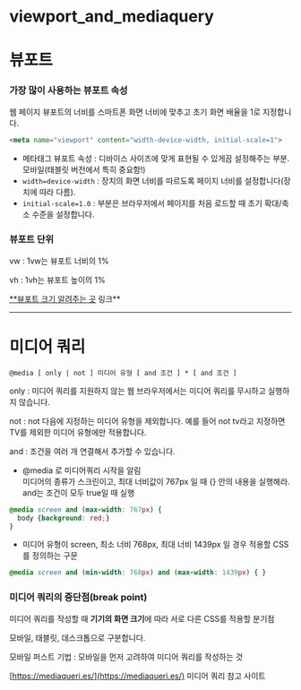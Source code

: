 # viewport_and_mediaquery

# 뷰포트

### 가장 많이 사용하는 뷰포트 속성

웹 페이지 뷰포트의 너비를 스마트폰 화면 너비에 맞추고 초기 화면 배율을 1로 지정합니다.

```html
<meta name="viewport" content="width-device-width, initial-scale=1">
```

- 메타태그 뷰포트 속성 : 디바이스 사이즈에 맞게 표현될 수 있게끔 설정해주는 부분. 모바일(태블릿 버전에서 특히 중요함!)
- `width=device-width` : 장치의 화면 너비를 따르도록 페이지 너비를 설정합니다(장치에 따라 다름).
- `initial-scale=1.0` : 부분은 브라우저에서 페이지를 처음 로드할 때 초기 확대/축소 수준을 설정합니다.

### 뷰포트 단위

vw : 1vw는 뷰포트 너비의 1%  

vh : 1vh는 뷰포트 높이의 1%  

[**뷰포트 크기 알려주는 곳](https://yesviz.com/devices.php) 링크**  

---

# 미디어 쿼리

`@media [ only | not ] 미디어 유형 [ and 조건 ] * [ and 조건 ]`   

only : 미디어 쿼리를 지원하지 않는 웹 브라우저에서는 미디어 쿼리를 무시하고 실행하지 않습니다.  

not : not 다음에 지정하는 미디어 유형을 제외합니다. 예를 들어 not tv라고 지정하면 TV를 제외한 미디어 유형에만 적용합니다.  

and : 조건을 여러 개 연결해서 추가할 수 있습니다.  

- @media 로 미디어쿼리 시작을 알림  
미디어의 종류가 스크린이고, 최대 너비값이 767px 일 때 {} 안의 내용을 실행해라.  
and는 조건이 모두 true일 때 실행

```css
@media screen and (max-width: 767px) {
  body {background: red;}            
}
```

- 미디어 유형이 screen, 최소 너비 768px, 최대 너비 1439px 일 경우 적용할 CSS를 정의하는 구문

```css
@media screen and (min-width: 768px) and (max-width: 1439px) { }
```

  

### **미디어 쿼리의 중단점(break point)**

미디어 쿼리를 작성할 때 **기기의 화면 크기**에 따라 서로 다른 CSS를 적용할 분기점  

모바일, 태블릿, 데스크톱으로 구분합니다.  

모바일 퍼스트 기법 : 모바일을 먼저 고려하여 미디어 쿼리를 작성하는 것  

[https://mediaqueri.es/](https://mediaqueri.es/) 미디어 쿼리 참고 사이트